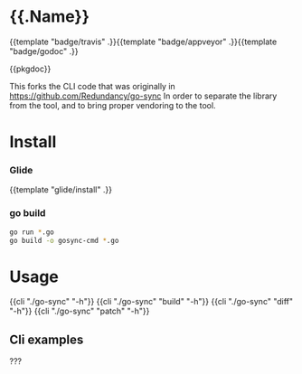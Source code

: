 # {{.Name}}

{{template "badge/travis" .}}{{template "badge/appveyor" .}}{{template "badge/godoc" .}}

{{pkgdoc}}

This forks the CLI code that was originally in https://github.com/Redundancy/go-sync
In order to separate the library from the tool, and to bring proper vendoring to the tool.

# Install

### Glide

{{template "glide/install" .}}

### go build

```sh
go run *.go
go build -o gosync-cmd *.go
```

# Usage

{{cli "./go-sync" "-h"}}
{{cli "./go-sync" "build" "-h"}}
{{cli "./go-sync" "diff" "-h"}}
{{cli "./go-sync" "patch" "-h"}}

## Cli examples

???

